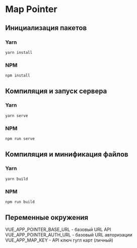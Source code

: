 # Map Pointer

## Инициализация пакетов

### Yarn

```
yarn install
```

### NPM

```
npm install
```

## Компиляция и запуск сервера

### Yarn

```
yarn serve
```

### NPM

```
npm run serve
```

## Компиляция и минификация файлов

### Yarn

```
yarn build
```

### NPM

```
npm run build
```

## Переменные окружения

VUE_APP_POINTER_BASE_URL - базовый URL API
VUE_APP_POINTER_AUTH_URL - базовый URL авторизации
VUE_APP_MAP_KEY - API ключ гугл карт (личный)
